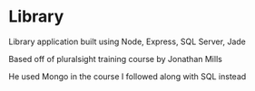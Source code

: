 # Library
Library application built using Node, Express, SQL Server, Jade

Based off of pluralsight training course by Jonathan Mills

He used Mongo in the course I followed along with SQL instead
